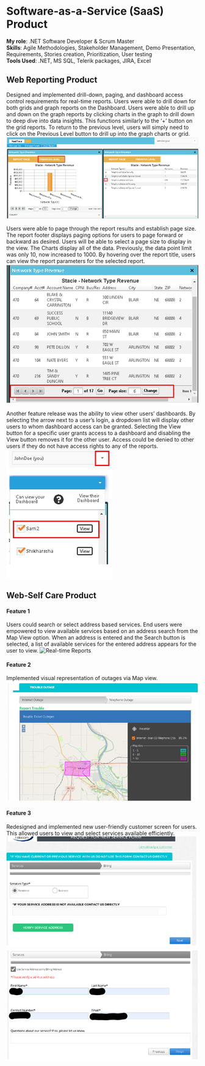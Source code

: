 # Software-as-a-Service (SaaS) Product
 
**My role**: .NET Software Developer & Scrum Master \
**Skills**: Agile Methodologies, Stakeholder Management, Demo Presentation, Requirements, Stories creation, Prioritization, User testing \
**Tools Used**: .NET, MS SQL, Telerik packages, JIRA, Excel
 
## Web Reporting Product
Designed and implemented drill-down, paging, and dashboard access control requirements for real-time reports. Users were able to drill down for both grids and graph reports on the Dashboard. 
Users were able to drill up and down on the graph reports by clicking charts in the graph to drill down to deep dive into data insights.
This functions similarly to the ‘+’ button on the grid reports. To return to the previous level, users will simply need to click on the Previous Level button to drill up into the graph charts or grid.
![Real-time Reports](assets/WebReporting.png)

Users were able to page through the report results and establish page size. The report footer displays paging options for users 
to page forward or backward as desired. Users will be able to select a page size to display in the view. 
The Charts display all of the data. Previously, the data point limit was only 10, now increased to 1000. 
By hovering over the report title, users can view the report parameters for the selected report.
![Real-time Reports](assets/Paging.png)

Another feature release was the ability to view other users’ dashboards. By selecting the arrow next to a user’s login, a dropdown list will 
display other users to whom dashboard access can be granted. Selecting the View button for a specific user grants access to a dashboard and 
disabling the View button removes it for the other user. Access could be denied to other users if they do not 
have access rights to any of the reports.
![Real-time Reports](assets/UserDashboards.png)

## Web-Self Care Product
#### Feature 1
Users could search or select address based services. End users were empowered to view available services based on an address search 
from the Map View option. When an address is entered and the Search button is selected, a list of available services for the entered address 
appears for the user to view.
![Real-time Reports](assets/WebSelfCareServiceSelection.png)

#### Feature 2
Implemented visual representation of outages via Map view.
![Real-time Reports](assets/OutageMap.png)

#### Feature 3
Redesigned and implemented new user-friendly customer screen for users. This allowed users to view and select services available efficiently.
![Page Updates](assets/NewCustomerScreen.png)
![Page Updates](assets/NCS.png)
